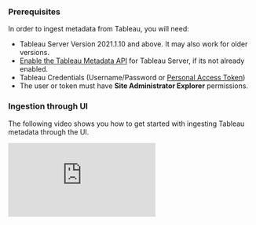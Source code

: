 ### Prerequisites

In order to ingest metadata from Tableau, you will need:

- Tableau Server Version 2021.1.10 and above. It may also work for older versions.
- [Enable the Tableau Metadata API](https://help.tableau.com/current/api/metadata_api/en-us/docs/meta_api_start.html#enable-the-tableau-metadata-api-for-tableau-server) for Tableau Server, if its not already enabled.
- Tableau Credentials (Username/Password or [Personal Access Token](https://help.tableau.com/current/pro/desktop/en-us/useracct.htm#create-and-revoke-personal-access-tokens))
- The user or token must have **Site Administrator Explorer** permissions.

### Ingestion through UI

The following video shows you how to get started with ingesting Tableau metadata through the UI.

<div
  style={{
    position: "relative",
    paddingBottom: "57.692307692307686%",
    height: 0
  }}
>
  <iframe
    src="https://www.loom.com/embed/ef521c4e66564614a6ddde35dc3840f8"
    frameBorder={0}
    webkitallowfullscreen=""
    mozallowfullscreen=""
    allowFullScreen=""
    style={{
      position: "absolute",
      top: 0,
      left: 0,
      width: "100%",
      height: "100%"
    }}
  />
</div>

### Integration Details

This plugin extracts Sheets, Dashboards, Embedded and Published Data sources metadata within Workbooks in a given project
on a Tableau site. Tableau's GraphQL interface is used to extract metadata information. Queries used to extract metadata are located
in `metadata-ingestion/src/datahub/ingestion/source/tableau_common.py`

#### Concept Mapping

This ingestion source maps the following Source System Concepts to DataHub Concepts:

| Source Concept              | DataHub Concept                                               | Notes                             |
| --------------------------- | ------------------------------------------------------------- | --------------------------------- |
| `"Tableau"`                 | [Data Platform](../../metamodel/entities/dataPlatform.md)     |  
| Project                 | [Container](../../metamodel/entities/container.md)      | SubType `"Project"`              |
| Embedded DataSource         | [Dataset](../../metamodel/entities/dataset.md)                | SubType `"Embedded Data Source"`  |
| Published DataSource        | [Dataset](../../metamodel/entities/dataset.md)                | SubType `"Published Data Source"` |
| Custom SQL Table            | [Dataset](../../metamodel/entities/dataset.md)                | SubTypes `"View"`, `"Custom SQL"` |
| Embedded or External Tables | [Dataset](../../metamodel/entities/dataset.md)                |                                   |
| Sheet                       | [Chart](../../metamodel/entities/chart.md)                    |                                   |
| Dashboard                   | [Dashboard](../../metamodel/entities/dashboard.md)            |                                   |
| User                        | [User (a.k.a CorpUser)](../../metamodel/entities/corpuser.md) | Optionally Extracted              |
| Workbook                    | [Container](../../metamodel/entities/container.md)            | SubType `"Workbook"`              |
| Tag                         | [Tag](../../metamodel/entities/tag.md)                        | Optionally Extracted              |

#### Lineage

Lineage is emitted as received from Tableau's metadata API for

- Sheets contained within a Dashboard
- Embedded or Published Data Sources depended on by a Sheet
- Published Data Sources upstream to Embedded datasource
- Tables upstream to Embedded or Published Data Source
- Custom SQL datasources upstream to Embedded or Published Data Source
- Tables upstream to Custom SQL Data Source

#### Caveats

- Tableau metadata API might return incorrect schema name for tables for some databases, leading to incorrect metadata in DataHub. This source attempts to extract correct schema from databaseTable's fully qualified name, wherever possible. Read [Using the databaseTable object in query](https://help.tableau.com/current/api/metadata_api/en-us/docs/meta_api_model.html#schema_attribute) for caveats in using schema attribute.

### Troubleshooting

### Why are only some workbooks/custom SQLs/published datasources ingested from the specified project?

This may happen when the Tableau API returns NODE_LIMIT_EXCEEDED error in response to metadata query and returns partial results with message "Showing partial results. , The request exceeded the ‘n’ node limit. Use pagination, additional filtering, or both in the query to adjust results." To resolve this, consider

- reducing the page size using the `page_size` config param in datahub recipe (Defaults to 10).
- increasing tableau configuration [metadata query node limit](https://help.tableau.com/current/server/en-us/cli_configuration-set_tsm.htm#metadata_nodelimit) to higher value.
